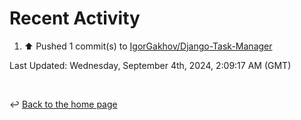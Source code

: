 # Recent Activity

<!--RECENT_ACTIVITY:start-->
1. ⬆️ Pushed 1 commit(s) to [IgorGakhov/Django-Task-Manager](https://github.com/IgorGakhov/Django-Task-Manager)<br>
<!--RECENT_ACTIVITY:end-->

<!--RECENT_ACTIVITY:last_update-->
Last Updated: Wednesday, September 4th, 2024, 2:09:17 AM (GMT)
<!--RECENT_ACTIVITY:last_update_end-->

<br>

↩️ [Back to the home page](/README.md)
